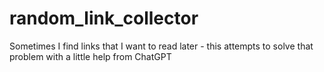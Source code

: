 # random_link_collector
Sometimes I find links that I want to read later - this attempts to solve that problem with a little help from ChatGPT
